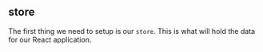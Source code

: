 ## store

The first thing we need to setup is our `store`. This is what will hold the data for our React application.

